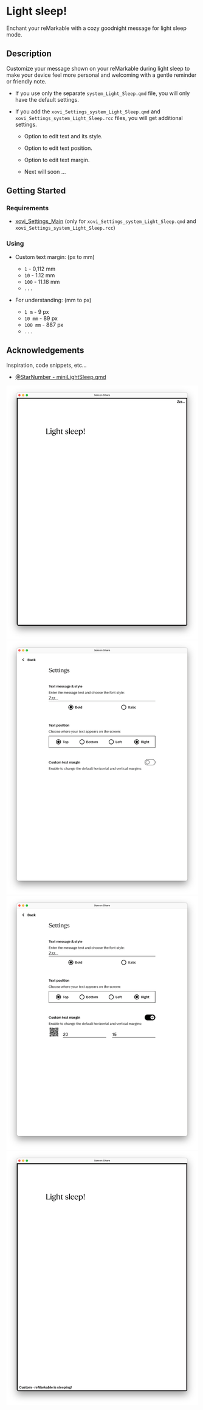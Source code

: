 # Light sleep!
Enchant your reMarkable with a cozy goodnight message for light sleep mode.


## Description
Customize your message shown on your reMarkable during light sleep to make your device feel more personal and welcoming with a gentle reminder or friendly note.

* If you use only the separate ```system_Light_Sleep.qmd``` file, you will only have the default settings.

* If you add the ```xovi_Settings_system_Light_Sleep.qmd``` and ```xovi_Settings_system_Light_Sleep.rcc``` files, you will get additional settings.
  - Option to edit text and its style.
  - Option to edit text position.
  - Option to edit text margin.

  - Next will soon ...

## Getting Started


### Requirements
* [xovi_Settings_Main](https://github.com/PepikVaio/reMarkable_Xovi_Extensions/tree/main/xovi_Settings_Main) (only for ```xovi_Settings_system_Light_Sleep.qmd``` and ```xovi_Settings_system_Light_Sleep.rcc```)


### Using
* Custom text margin: (px to mm)
  - ```1``` - 0,112 mm
  - ```10``` - 1.12 mm  
  - ```100``` - 11.18 mm  
  - ```...```

* For understanding: (mm to px)
  - ```1 m``` - 9 px
  - ```10 mm``` - 89 px
  - ```100 mm``` - 887 px
  - ```...```


## Acknowledgements

Inspiration, code snippets, etc...
* [@StarNumber - miniLightSleep.qmd](https://github.com/StarNumber12046/xovi-qmd-extensions/blob/main/miniLightSleep.qmd)


![sidebar_Clock](https://github.com/PepikVaio/reMarkable_Xovi_Extensions/blob/main/system_Light_Sleep/.pictures/system_Light_Sleep_01.png?raw=true)
![xovi_Settings_Clock](https://github.com/PepikVaio/reMarkable_Xovi_Extensions/blob/main/system_Light_Sleep/.pictures/system_Light_Sleep_02.png?raw=true)
![clock_Time_Format_01](https://github.com/PepikVaio/reMarkable_Xovi_Extensions/blob/main/system_Light_Sleep/.pictures/system_Light_Sleep_03.png?raw=true)
![clock_Time_Format_02](https://github.com/PepikVaio/reMarkable_Xovi_Extensions/blob/main/system_Light_Sleep/.pictures/system_Light_Sleep_04.png?raw=true)
